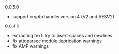 0.0.5.0

* support crypto handler version 4 (V2 and AESV2)

0.0.4.0

* extracting text: try to insert spaces and newlines
* fix attoparsec module deprication warnings
* fix AMP warnings
